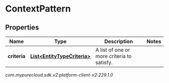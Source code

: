 # ContextPattern


## Properties

| Name | Type | Description | Notes |
| ------------ | ------------- | ------------- | ------------- |
| **criteria** | [**List&lt;EntityTypeCriteria&gt;**](EntityTypeCriteria) | A list of one or more criteria to satisfy. |  |




_com.mypurecloud.sdk.v2:platform-client-v2:229.1.0_
